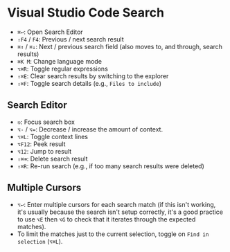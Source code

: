 # Visual Studio Code Search

- `⌘↩`: Open Search Editor
- `⇧F4` / `F4`: Previous / next search result
- `⌘↑` / `⌘↓`: Next / previous search field (also moves to, and through, search results)
- `⌘K M`: Change language mode
- `⌥⌘R`: Toggle regular expressions
- `⇧⌘E`: Clear search results by switching to the explorer
- `⇧⌘F`: Toggle search details (e.g., `Files to include`)

## Search Editor

- `⎋`: Focus search box
- `⌥-` / `⌥=`: Decrease / increase the amount of context.
- `⌥⌘L`: Toggle context lines
- `⌥F12`: Peek result
- `⌥12`: Jump to result
- `⇧⌘⌫`: Delete search result
- `⇧⌘R`: Re-run search (e.g., if too many search results were deleted)

## Multiple Cursors

- `⌥↩`: Enter multiple cursors for each search match (if this isn't working, it's usually because the search isn't setup correctly, it's a good practice to use `⌥E` then `⌥G` to check that it iterates through the expected matches).
- To limit the matches just to the current selection, toggle on `Find in selection` (`⌥⌘L`).
